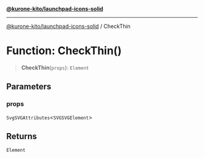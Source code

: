 [**@kurone-kito/launchpad-icons-solid**](../README.md)

***

[@kurone-kito/launchpad-icons-solid](../globals.md) / CheckThin

# Function: CheckThin()

> **CheckThin**(`props`): `Element`

## Parameters

### props

`SvgSVGAttributes`\<`SVGSVGElement`\>

## Returns

`Element`
